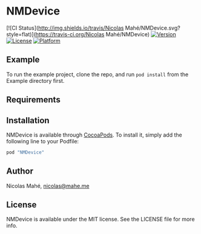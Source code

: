 # NMDevice

[![CI Status](http://img.shields.io/travis/Nicolas Mahé/NMDevice.svg?style=flat)](https://travis-ci.org/Nicolas Mahé/NMDevice)
[![Version](https://img.shields.io/cocoapods/v/NMDevice.svg?style=flat)](http://cocoapods.org/pods/NMDevice)
[![License](https://img.shields.io/cocoapods/l/NMDevice.svg?style=flat)](http://cocoapods.org/pods/NMDevice)
[![Platform](https://img.shields.io/cocoapods/p/NMDevice.svg?style=flat)](http://cocoapods.org/pods/NMDevice)

## Example

To run the example project, clone the repo, and run `pod install` from the Example directory first.

## Requirements

## Installation

NMDevice is available through [CocoaPods](http://cocoapods.org). To install
it, simply add the following line to your Podfile:

```ruby
pod "NMDevice"
```

## Author

Nicolas Mahé, nicolas@mahe.me

## License

NMDevice is available under the MIT license. See the LICENSE file for more info.
